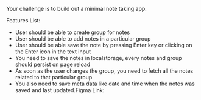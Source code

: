 Your challenge is to build out a minimal note taking app.

Features List:
- User should be able to create group for notes
- User should be able to add notes in a particular group
- User should be able save the note by pressing Enter key or clicking on the Enter icon in the text input
- You need to save the notes in localstorage, every notes and group should persist on page reload
- As soon as the user changes the group, you need to fetch all the notes related to that particular group
- You also need to save meta data like date and time when the notes was saved and last updated.Figma Link: 
